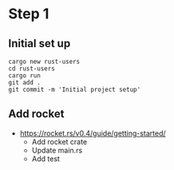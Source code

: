 # Step 1

## Initial set up

```
cargo new rust-users
cd rust-users
cargo run
git add .
git commit -m 'Initial project setup'
```

## Add rocket

* https://rocket.rs/v0.4/guide/getting-started/
  * Add rocket crate
  * Update main.rs
  * Add test
